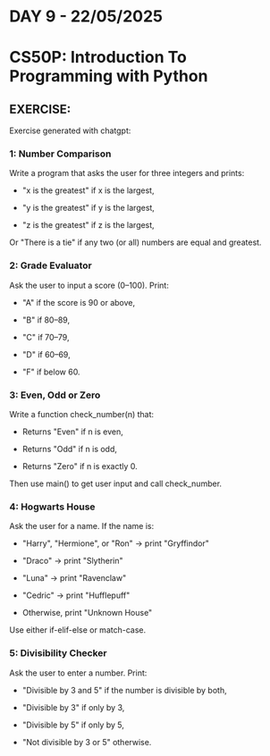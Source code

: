 # **DAY 9 - 22/05/2025**

# **CS50P: Introduction To Programming with Python**

## EXERCISE:

Exercise generated with chatgpt:

### 1: Number Comparison
Write a program that asks the user for three integers and prints:

- "x is the greatest" if x is the largest,

- "y is the greatest" if y is the largest,

- "z is the greatest" if z is the largest,

Or "There is a tie" if any two (or all) numbers are equal and greatest.

### 2: Grade Evaluator
Ask the user to input a score (0–100). Print:

- "A" if the score is 90 or above,

- "B" if 80–89,

- "C" if 70–79,

- "D" if 60–69,

- "F" if below 60.

### 3: Even, Odd or Zero
Write a function check_number(n) that:

- Returns "Even" if n is even,

- Returns "Odd" if n is odd,

- Returns "Zero" if n is exactly 0.

Then use main() to get user input and call check_number.

### 4: Hogwarts House
Ask the user for a name. If the name is:

- "Harry", "Hermione", or "Ron" → print "Gryffindor"

- "Draco" → print "Slytherin"

- "Luna" → print "Ravenclaw"

- "Cedric" → print "Hufflepuff"

- Otherwise, print "Unknown House"

Use either if-elif-else or match-case.

### 5: Divisibility Checker
Ask the user to enter a number. Print:

- "Divisible by 3 and 5" if the number is divisible by both,

- "Divisible by 3" if only by 3,

- "Divisible by 5" if only by 5,

- "Not divisible by 3 or 5" otherwise.

